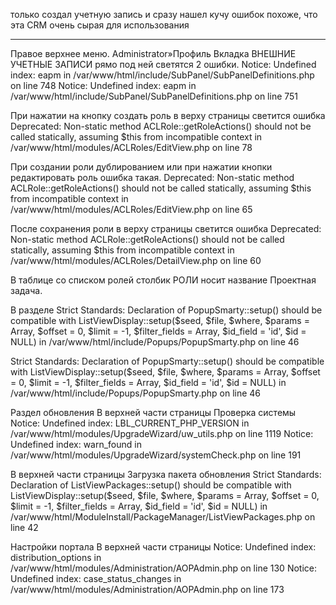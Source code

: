 только создал учетную запись и сразу нашел кучу ошибок
похоже, что эта CRM очень сырая для использования

---------------
Правое верхнее меню.
Administrator»Профиль
Вкладка ВНЕШНИЕ УЧЕТНЫЕ ЗАПИСИ
рямо под ней светятся 2 ошибки.
Notice: Undefined index: eapm in /var/www/html/include/SubPanel/SubPanelDefinitions.php on line 748
Notice: Undefined index: eapm in /var/www/html/include/SubPanel/SubPanelDefinitions.php on line 751


При нажатии на кнопку создать роль в верху страницы светится ошибка
 Deprecated: Non-static method ACLRole::getRoleActions() should not be called statically, assuming $this from incompatible context in /var/www/html/modules/ACLRoles/EditView.php on line 78

При создании роли дублированием или при нажатии кнопки редактировать роль ошибка такая.
 Deprecated: Non-static method ACLRole::getRoleActions() should not be called statically, assuming $this from incompatible context in /var/www/html/modules/ACLRoles/EditView.php on line 65

После сохранения роли в верху страницы светится ошибка
 Deprecated: Non-static method ACLRole::getRoleActions() should not be called statically, assuming $this from incompatible context in /var/www/html/modules/ACLRoles/DetailView.php on line 60

В таблице со списком ролей столбик РОЛИ носит название Проектная задача.


В разделе 
 Strict Standards: Declaration of PopupSmarty::setup() should be compatible with ListViewDisplay::setup($seed, $file, $where, $params = Array, $offset = 0, $limit = -1, $filter_fields = Array, $id_field = 'id', $id = NULL) in /var/www/html/include/Popups/PopupSmarty.php on line 46

 Strict Standards: Declaration of PopupSmarty::setup() should be compatible with ListViewDisplay::setup($seed, $file, $where, $params = Array, $offset = 0, $limit = -1, $filter_fields = Array, $id_field = 'id', $id = NULL) in /var/www/html/include/Popups/PopupSmarty.php on line 46

Раздел обновления
В верхней части страницы Проверка системы
Notice: Undefined index: LBL_CURRENT_PHP_VERSION in /var/www/html/modules/UpgradeWizard/uw_utils.php on line 1119
Notice: Undefined index: warn_found in /var/www/html/modules/UpgradeWizard/systemCheck.php on line 191

В верхней части страницы Загрузка пакета обновления 
 Strict Standards: Declaration of ListViewPackages::setup() should be compatible with ListViewDisplay::setup($seed, $file, $where, $params = Array, $offset = 0, $limit = -1, $filter_fields = Array, $id_field = 'id', $id = NULL) in /var/www/html/ModuleInstall/PackageManager/ListViewPackages.php on line 42



Настройки портала
В верхней части страницы
Notice: Undefined index: distribution_options in /var/www/html/modules/Administration/AOPAdmin.php on line 130
Notice: Undefined index: case_status_changes in /var/www/html/modules/Administration/AOPAdmin.php on line 173